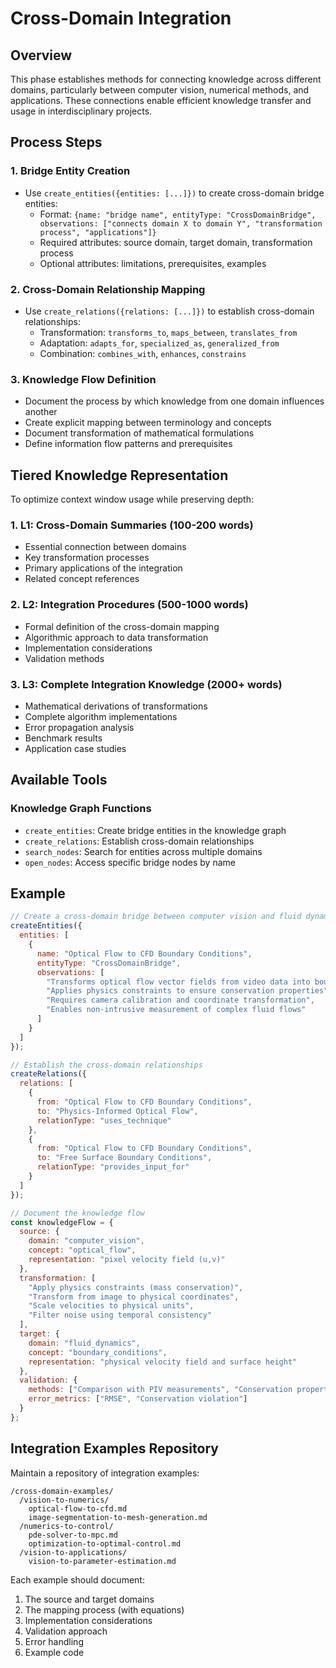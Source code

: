 # Cross-Domain Integration

## Overview

This phase establishes methods for connecting knowledge across different domains, particularly between computer vision, numerical methods, and applications. These connections enable efficient knowledge transfer and usage in interdisciplinary projects.

## Process Steps

### 1. Bridge Entity Creation
- Use `create_entities({entities: [...]})` to create cross-domain bridge entities:
  * Format: `{name: "bridge name", entityType: "CrossDomainBridge", observations: ["connects domain X to domain Y", "transformation process", "applications"]}`
  * Required attributes: source domain, target domain, transformation process
  * Optional attributes: limitations, prerequisites, examples

### 2. Cross-Domain Relationship Mapping
- Use `create_relations({relations: [...]})` to establish cross-domain relationships:
  * Transformation: `transforms_to`, `maps_between`, `translates_from`
  * Adaptation: `adapts_for`, `specialized_as`, `generalized_from`
  * Combination: `combines_with`, `enhances`, `constrains`

### 3. Knowledge Flow Definition
- Document the process by which knowledge from one domain influences another
- Create explicit mapping between terminology and concepts
- Document transformation of mathematical formulations
- Define information flow patterns and prerequisites

## Tiered Knowledge Representation

To optimize context window usage while preserving depth:

### 1. L1: Cross-Domain Summaries (100-200 words)
- Essential connection between domains
- Key transformation processes
- Primary applications of the integration
- Related concept references

### 2. L2: Integration Procedures (500-1000 words)
- Formal definition of the cross-domain mapping
- Algorithmic approach to data transformation
- Implementation considerations
- Validation methods

### 3. L3: Complete Integration Knowledge (2000+ words)
- Mathematical derivations of transformations
- Complete algorithm implementations
- Error propagation analysis
- Benchmark results
- Application case studies

## Available Tools

### Knowledge Graph Functions
- `create_entities`: Create bridge entities in the knowledge graph
- `create_relations`: Establish cross-domain relationships
- `search_nodes`: Search for entities across multiple domains
- `open_nodes`: Access specific bridge nodes by name

## Example

```javascript
// Create a cross-domain bridge between computer vision and fluid dynamics
createEntities({
  entities: [
    {
      name: "Optical Flow to CFD Boundary Conditions",
      entityType: "CrossDomainBridge",
      observations: [
        "Transforms optical flow vector fields from video data into boundary conditions for CFD simulations",
        "Applies physics constraints to ensure conservation properties",
        "Requires camera calibration and coordinate transformation",
        "Enables non-intrusive measurement of complex fluid flows"
      ]
    }
  ]
});

// Establish the cross-domain relationships
createRelations({
  relations: [
    {
      from: "Optical Flow to CFD Boundary Conditions",
      to: "Physics-Informed Optical Flow", 
      relationType: "uses_technique"
    },
    {
      from: "Optical Flow to CFD Boundary Conditions",
      to: "Free Surface Boundary Conditions",
      relationType: "provides_input_for"
    }
  ]
});

// Document the knowledge flow
const knowledgeFlow = {
  source: {
    domain: "computer_vision",
    concept: "optical_flow",
    representation: "pixel velocity field (u,v)"
  },
  transformation: [
    "Apply physics constraints (mass conservation)",
    "Transform from image to physical coordinates",
    "Scale velocities to physical units",
    "Filter noise using temporal consistency"
  ],
  target: {
    domain: "fluid_dynamics",
    concept: "boundary_conditions",
    representation: "physical velocity field and surface height"
  },
  validation: {
    methods: ["Comparison with PIV measurements", "Conservation properties"],
    error_metrics: ["RMSE", "Conservation violation"]
  }
};
```

## Integration Examples Repository

Maintain a repository of integration examples:

```
/cross-domain-examples/
  /vision-to-numerics/
    optical-flow-to-cfd.md
    image-segmentation-to-mesh-generation.md
  /numerics-to-control/
    pde-solver-to-mpc.md
    optimization-to-optimal-control.md
  /vision-to-applications/
    vision-to-parameter-estimation.md
```

Each example should document:
1. The source and target domains
2. The mapping process (with equations)
3. Implementation considerations
4. Validation approach
5. Error handling
6. Example code
